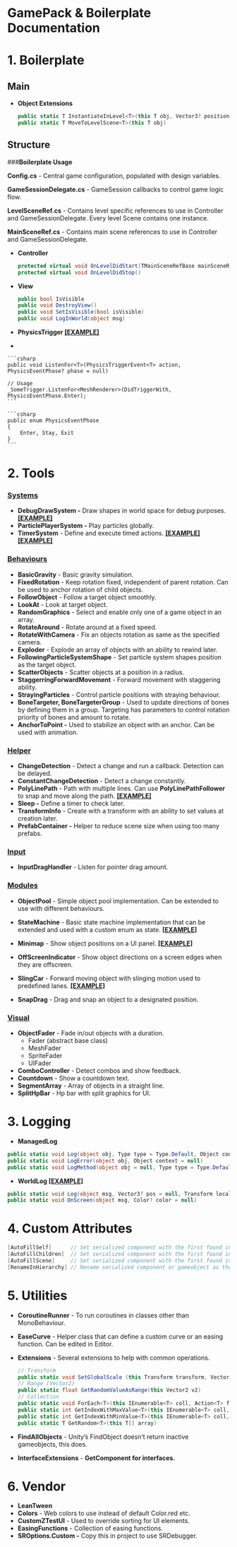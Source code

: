 # GamePack & Boilerplate Documentation

# 1. Boilerplate

## Main

- **Object Extensions**
    
    ```csharp
    public static T InstantiateInLevel<T>(this T obj, Vector3? position = null, Quaternion? rotation = null)
    public static T MoveToLevelScene<T>(this T obj)
    ```
    

## Structure

###**Boilerplate Usage**

**Config.cs** - Central game configuration, populated with design variables.

**GameSessionDelegate.cs** - GameSession callbacks to control game logic flow.

**LevelSceneRef.cs** - Contains level specific references to use in Controller and GameSessionDelegate. Every level Scene contains one instance.

**MainSceneRef.cs** - Contains main scene references to use in Controller and GameSessionDelegate.


- **Controller**
    
    ```csharp
    protected virtual void OnLevelDidStart(TMainSceneRefBase mainSceneRef, TLevelSceneRefBase levelSceneRef)
    protected virtual void OnLevelDidStop()
    ```
    
- **View**
    
    ```csharp
    public bool IsVisible
    public void DestroyView()
    public void SetIsVisible(bool isVisible)
    public void LogInWorld(object msg)
    ```
    
- **PhysicsTrigger [[EXAMPLE]](../Runtime/Examples/PhysicsTrigger/PhysicsTriggerExample.cs)**
- 

    ```csharp
    public void ListenFor<T>(PhysicsTriggerEvent<T> action, PhysicsEventPhase? phase = null)
    
    // Usage
    _SomeTrigger.ListenFor<MeshRenderer>(DidTriggerWith, PhysicsEventPhase.Enter);
    ```
    
    ```csharp
    public enum PhysicsEventPhase
    {
        Enter, Stay, Exit
    }
    ```
    

# 2. Tools

### [Systems](../Runtime/Tools/Systems)

- **DebugDrawSystem -** Draw shapes in world space for debug purposes. **[[EXAMPLE]](../Runtime/Examples/DebugDraw/DebugDrawExample.cs)**
- **ParticlePlayerSystem -** Play particles globally.
- **TimerSystem** - Define and execute timed actions. **[[EXAMPLE]](../Runtime/Examples/TimerExample/TimerExample.cs)** **[[EXAMPLE]](../Runtime/Examples/TimerExample/RepeatingTimerExample.cs)**

### **[Behaviours](../Runtime/Tools/Behaviours)**

- **BasicGravity** - Basic gravity simulation.
- **FixedRotation** - Keep rotation fixed, independent of parent rotation. Can be used to anchor rotation of child objects.
- **FollowObject** - Follow a target object smoothly.
- **LookAt** - Look at target object.
- **RandomGraphics** - Select and enable only one of a game object in an array.
- **RotateAround** - Rotate around at a fixed speed.
- **RotateWithCamera** - Fix an objects rotation as same as the specified camera.
- **Exploder** - Explode an array of objects with an ability to rewind later.
- **FollowingParticleSystemShape** - Set particle system shapes position as the target object.
- **ScatterObjects** - Scatter objects at a position in a radius.
- **StaggerringForwardMovement** - Forward movement with staggering ability.
- **StrayingParticles** - Control particle positions with straying behaviour.
- **BoneTargeter, BoneTargeterGroup** - Used to update directions of bones by defining them in a group. Targeting has parameters to control rotation priority of bones and amount to rotate.
- **AnchorToPoint -** Used to stabilize an object with an anchor. Can be used with animation.

### **[Helper](../Runtime/Tools/Helper)**

- **ChangeDetection** - Detect a change and run a callback. Detection can be delayed.
- **ConstantChangeDetection** - Detect a change constantly.
- **PolyLinePath** - Path with multiple lines. Can use **PolyLinePathFollower** to snap and move along the path. **[[EXAMPLE]](../Runtime/Examples/PolyLinePath/PolyLinePathExample.cs)**
- **Sleep -** Define a timer to check later.
- **TransformInfo** - Create with a transform with an ability to set values at creation later.
- **PrefabContainer -** Helper to reduce scene size when using too many prefabs.

### [Input](../Runtime/Tools/Input)

- **InputDragHandler** - Listen for pointer drag amount.

### [Modules](../Runtime/Tools/Modules)

- **ObjectPool** - Simple object pool implementation. Can be extended to use with different behaviours. 
- **StateMachine** - Basic state machine implementation that can be extended and used with a custom enum as state. **[[EXAMPLE]](../Runtime/Examples/BasicStateMachine/StateMachineControllerExample.cs)**


- **Minimap** - Show object positions on a UI panel. **[[EXAMPLE]](../Runtime/Examples/Minimap/)**
- **OffScreenIndicator** - Show object directions on a screen edges when they are offscreen.
- **SlingCar** - Forward moving object with slinging motion used to predefined lanes. **[[EXAMPLE]](../Runtime/Examples/SlingCar/)**
- **SnapDrag** - Drag and snap an object to a designated position.

### [Visual](../Runtime/Tools/Visual)

- **ObjectFader** - Fade in/out objects with a duration.
    - Fader (abstract base class)
    - MeshFader
    - SpriteFader
    - UIFader
- **ComboController** - Detect combos and show feedback.
- **Countdown** - Show a countdown text.
- **SegmentArray** - Array of objects in a straight line.
- **SplitHpBar** - Hp bar with split graphics for UI.

# 3. Logging

- **ManagedLog**

```csharp
public static void Log(object obj, Type type = Type.Default, Object context = null, Color? color = null, bool avoidFrameCount = false)
public static void LogError(object obj, Object context = null)
public static void LogMethod(object obj = null, Type type = Type.Default, Object context = null, Color? color = null, int stackOffset = 0)
```

- **WorldLog [[EXAMPLE]](../Runtime/Examples/Logging/LoggingExample.cs)**

```csharp
public static void Log(object msg, Vector3? pos = null, Transform localTransform = null, Color? color = null)
public static void OnScreen(object msg, Color? color = null)
```

# 4. Custom Attributes

```csharp
[AutoFillSelf]      // Set serialized component with the first found instance on the same gameobject.
[AutoFillChildren]  // Set serialized component with the first found instance of the children.
[AutoFillScene]     // Set serialized component with the first found instance in the scene.
[RenameInHierarchy] // Rename serialized component or gameobject as the name of the field.
```

# 5. Utilities

- **CoroutineRunner** - To run coroutines in classes other than MonoBehaviour.
- **EaseCurve** - Helper class that can define a custom curve or an easing function. Can be edited in Editor.
- **Extensions** - Several extensions to help with common operations.
    
    ```csharp
    // Transform
    public static void SetGlobalScale (this Transform transform, Vector3 globalScale)
    // Range (Vector2)
    public static float GetRandomValueAsRange(this Vector2 v2)
    // Collection
    public static void ForEach<T>(this IEnumerable<T> coll, Action<T> func)
    public static int GetIndexWithMaxValue<T>(this IEnumerable<T> coll, Func<T, float> func)
    public static int GetIndexWithMinValue<T>(this IEnumerable<T> coll, Func<T, float> func)
    public static T GetRandom<T>(this T[] array)
    ```
    
- **FindAllObjects** - Unity’s FindObject doesn’t return inactive gameobjects, this does.
- **InterfaceExtensions** - ****GetComponent for interfaces**.**

# 6. Vendor

- **LeanTween**
- **Colors** - Web colors to use instead of default Color.red etc.
- **CustomZTestUI** - Used to override sorting for UI elements.
- **EasingFunctions** - Collection of easing functions.
- **SROptions.Custom -** Copy this in project to use SRDebugger.
